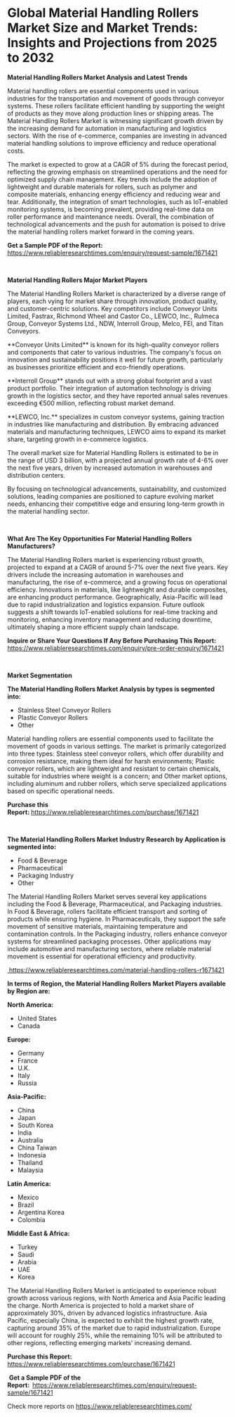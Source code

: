 <p><h1>Global Material Handling Rollers Market Size and Market Trends: Insights and Projections from 2025 to 2032</h1></p><p><strong>Material Handling Rollers Market Analysis and Latest Trends</strong></p>
<p><p>Material handling rollers are essential components used in various industries for the transportation and movement of goods through conveyor systems. These rollers facilitate efficient handling by supporting the weight of products as they move along production lines or shipping areas. The Material Handling Rollers Market is witnessing significant growth driven by the increasing demand for automation in manufacturing and logistics sectors. With the rise of e-commerce, companies are investing in advanced material handling solutions to improve efficiency and reduce operational costs.</p><p>The market is expected to grow at a CAGR of 5% during the forecast period, reflecting the growing emphasis on streamlined operations and the need for optimized supply chain management. Key trends include the adoption of lightweight and durable materials for rollers, such as polymer and composite materials, enhancing energy efficiency and reducing wear and tear. Additionally, the integration of smart technologies, such as IoT-enabled monitoring systems, is becoming prevalent, providing real-time data on roller performance and maintenance needs. Overall, the combination of technological advancements and the push for automation is poised to drive the material handling rollers market forward in the coming years.</p></p>
<p><strong>Get a Sample PDF of the Report:&nbsp;</strong> <a href="https://www.reliableresearchtimes.com/enquiry/request-sample/1671421?utm_campaign=3088&utm_medium=2&utm_source=Github&utm_content=ia&utm_term=10042025&utm_id=material-handling-rollers">https://www.reliableresearchtimes.com/enquiry/request-sample/1671421</a></p>
<p>&nbsp;</p>
<p><strong>Material Handling Rollers Major Market Players</strong></p>
<p><p>The Material Handling Rollers Market is characterized by a diverse range of players, each vying for market share through innovation, product quality, and customer-centric solutions. Key competitors include Conveyor Units Limited, Fastrax, Richmond Wheel and Castor Co., LEWCO, Inc., Rulmeca Group, Conveyor Systems Ltd., NDW, Interroll Group, Melco, FEI, and Titan Conveyors. </p><p>**Conveyor Units Limited** is known for its high-quality conveyor rollers and components that cater to various industries. The company's focus on innovation and sustainability positions it well for future growth, particularly as businesses prioritize efficient and eco-friendly operations.</p><p>**Interroll Group** stands out with a strong global footprint and a vast product portfolio. Their integration of automation technology is driving growth in the logistics sector, and they have reported annual sales revenues exceeding €500 million, reflecting robust market demand.</p><p>**LEWCO, Inc.** specializes in custom conveyor systems, gaining traction in industries like manufacturing and distribution. By embracing advanced materials and manufacturing techniques, LEWCO aims to expand its market share, targeting growth in e-commerce logistics.</p><p>The overall market size for Material Handling Rollers is estimated to be in the range of USD 3 billion, with a projected annual growth rate of 4-6% over the next five years, driven by increased automation in warehouses and distribution centers.</p><p>By focusing on technological advancements, sustainability, and customized solutions, leading companies are positioned to capture evolving market needs, enhancing their competitive edge and ensuring long-term growth in the material handling sector.</p></p>
<p>&nbsp;</p>
<p><strong>What Are The Key Opportunities For Material Handling Rollers Manufacturers?</strong></p>
<p><p>The Material Handling Rollers market is experiencing robust growth, projected to expand at a CAGR of around 5-7% over the next five years. Key drivers include the increasing automation in warehouses and manufacturing, the rise of e-commerce, and a growing focus on operational efficiency. Innovations in materials, like lightweight and durable composites, are enhancing product performance. Geographically, Asia-Pacific will lead due to rapid industrialization and logistics expansion. Future outlook suggests a shift towards IoT-enabled solutions for real-time tracking and monitoring, enhancing inventory management and reducing downtime, ultimately shaping a more efficient supply chain landscape.</p></p>
<p><strong>Inquire or Share Your Questions If Any Before Purchasing This Report:</strong> <a href="https://www.reliableresearchtimes.com/enquiry/pre-order-enquiry/1671421?utm_campaign=3088&utm_medium=2&utm_source=Github&utm_content=ia&utm_term=10042025&utm_id=material-handling-rollers">https://www.reliableresearchtimes.com/enquiry/pre-order-enquiry/1671421</a></p>
<p>&nbsp;</p>
<p><strong>Market Segmentation</strong></p>
<p><strong>The Material Handling Rollers Market Analysis by types is segmented into:</strong></p>
<p><ul><li>Stainless Steel Conveyor Rollers</li><li>Plastic Conveyor Rollers</li><li>Other</li></ul></p>
<p><p>Material handling rollers are essential components used to facilitate the movement of goods in various settings. The market is primarily categorized into three types: Stainless steel conveyor rollers, which offer durability and corrosion resistance, making them ideal for harsh environments; Plastic conveyor rollers, which are lightweight and resistant to certain chemicals, suitable for industries where weight is a concern; and Other market options, including aluminum and rubber rollers, which serve specialized applications based on specific operational needs.</p></p>
<p><strong>Purchase this Report:&nbsp;</strong><a href="https://www.reliableresearchtimes.com/purchase/1671421?utm_campaign=3088&utm_medium=2&utm_source=Github&utm_content=ia&utm_term=10042025&utm_id=material-handling-rollers">https://www.reliableresearchtimes.com/purchase/1671421</a></p>
<p>&nbsp;</p>
<p><strong>The Material Handling Rollers Market Industry Research by Application is segmented into:</strong></p>
<p><ul><li>Food & Beverage</li><li>Pharmaceutical</li><li>Packaging Industry</li><li>Other</li></ul></p>
<p><p>The Material Handling Rollers Market serves several key applications including the Food & Beverage, Pharmaceutical, and Packaging industries. In Food & Beverage, rollers facilitate efficient transport and sorting of products while ensuring hygiene. In Pharmaceuticals, they support the safe movement of sensitive materials, maintaining temperature and contamination controls. In the Packaging industry, rollers enhance conveyor systems for streamlined packaging processes. Other applications may include automotive and manufacturing sectors, where reliable material movement is essential for operational efficiency and productivity.</p></p>
<p><a href="https://www.reliableresearchtimes.com/material-handling-rollers-r1671421?utm_campaign=3088&utm_medium=2&utm_source=Github&utm_content=ia&utm_term=10042025&utm_id=material-handling-rollers">&nbsp;https://www.reliableresearchtimes.com/material-handling-rollers-r1671421</a></p>
<p><strong>In terms of Region, the Material Handling Rollers Market Players available by Region are:</strong></p>
<p>
    <p> <strong> North America: </strong>
        <ul>
            <li>United States</li>
            <li>Canada</li>
        </ul>
        </p> 
    <p> <strong> Europe: </strong>
        <ul>
            <li>Germany</li>
            <li>France</li>
            <li>U.K.</li>
            <li>Italy</li>
            <li>Russia</li>
        </ul>
        </p> 
    <p> <strong> Asia-Pacific: </strong>
        <ul>
            <li>China</li>
            <li>Japan</li>
            <li>South Korea</li>
            <li>India</li>
            <li>Australia</li>
            <li>China Taiwan</li>
            <li>Indonesia</li>
            <li>Thailand</li>
            <li>Malaysia</li>
        </ul>
        </p> 
    <p> <strong> Latin America: </strong>
        <ul>
            <li>Mexico</li>
            <li>Brazil</li>
            <li>Argentina Korea</li>
            <li>Colombia</li>
        </ul>
        </p> 
    <p> <strong> Middle East & Africa: </strong>
        <ul>
            <li>Turkey</li>
            <li>Saudi</li>
            <li>Arabia</li>
            <li>UAE</li>
            <li>Korea</li>
        </ul>
    </p>
    </p>
<p><p>The Material Handling Rollers Market is anticipated to experience robust growth across various regions, with North America and Asia Pacific leading the charge. North America is projected to hold a market share of approximately 30%, driven by advanced logistics infrastructure. Asia Pacific, especially China, is expected to exhibit the highest growth rate, capturing around 35% of the market due to rapid industrialization. Europe will account for roughly 25%, while the remaining 10% will be attributed to other regions, reflecting emerging markets' increasing demand.</p></p>
<p><strong>Purchase this Report: </strong><a href="https://www.reliableresearchtimes.com/purchase/1671421?utm_campaign=3088&utm_medium=2&utm_source=Github&utm_content=ia&utm_term=10042025&utm_id=material-handling-rollers">https://www.reliableresearchtimes.com/purchase/1671421</a></p>
<p>&nbsp;<strong>Get a Sample PDF of the Report:&nbsp;&nbsp;</strong><a href="https://www.reliableresearchtimes.com/enquiry/request-sample/1671421?utm_campaign=3088&utm_medium=2&utm_source=Github&utm_content=ia&utm_term=10042025&utm_id=material-handling-rollers">https://www.reliableresearchtimes.com/enquiry/request-sample/1671421</a></p>
<p><strong></strong></p>
<p>Check more reports on <a href="https://www.reliableresearchtimes.com/?utm_campaign=3088&utm_medium=2&utm_source=Github&utm_content=ia&utm_term=10042025&utm_id=material-handling-rollers">https://www.reliableresearchtimes.com/</a></p>